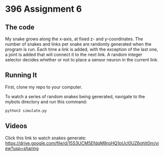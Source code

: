 # 396 Assignment 6

## The code

My snake grows along the x-axis, at fixed z- and y-coordinates. The number of snakes and links per snake are randomly generated when the program is run. Each time a link is added, with the exception of the last one, a joint is added that will connect it to the next link. A random integer selector decides whether or not to place a sensor neuron in the current link.

## Running It

First, clone my repo to your computer.

To watch a series of random snakes being generated, navigate to the mybots directory and run this command:

```bash
python3 simulate.py
```

## Videos

Click this link to watch snakes generate: <https://drive.google.com/file/d/15S3UCM5EfdqM8rpHQ1pUcI0UZ6ohlt0m/view?usp=sharing>

